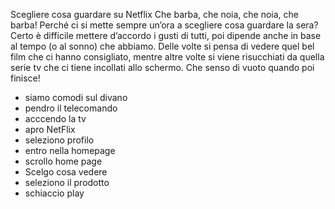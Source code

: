 Scegliere cosa guardare su Netflix
Che barba, che noia, che noia, che barba!
Perché ci si mette sempre un’ora a scegliere cosa guardare la sera? Certo è difficile mettere d’accordo i gusti di tutti, poi dipende anche in base al tempo (o al sonno) che abbiamo. Delle volte si pensa di vedere quel bel film che ci hanno consigliato, mentre altre volte si viene risucchiati da quella serie tv che ci tiene incollati allo schermo. Che senso di vuoto quando poi finisce!

- siamo comodi sul divano
- pendro il telecomando
- acccendo la tv
- apro NetFlix
- seleziono profilo
- entro nella homepage
- scrollo home page
- Scelgo cosa vedere
- seleziono il prodotto
- schiaccio play
